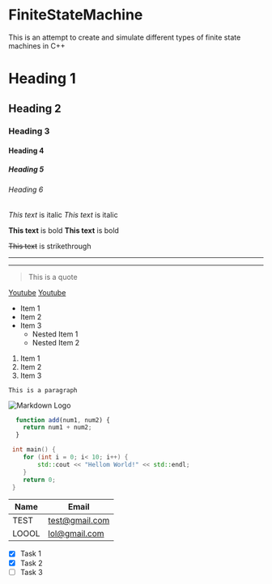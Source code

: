 # FiniteStateMachine
This is an attempt to create and simulate different types of finite state machines in C++


<!-- Headings -->
# Heading 1
## Heading 2
### Heading 3
#### Heading 4
##### Heading 5
###### Heading 6

<!-- Italics -->
*This text* is italic
_This text_ is italic

<!-- Strong -->
**This text** is bold
__This text__ is bold

<!-- Strikethrough -->
~~This text~~ is strikethrough

<!-- Horizontal Rule -->
---
___

<!-- Blockquote -->
> This is a quote

<!-- Links -->
[Youtube](http://www.youtube.com)
[Youtube](http://www.youtube.com "YouTube")

<!-- UL -->
* Item 1
* Item 2
* Item 3
  * Nested Item 1
  * Nested Item 2

<!-- OL -->
1. Item 1
1. Item 2
1. Item 3

<!-- Inline Code Block -->
`This is a paragraph`

<!-- Images -->
![Markdown Logo](https://markdown-here.com/img/icon256.png)

<!-- Github Markdown -->
<!-- Code Blocks -->

```javascript
  function add(num1, num2) {
    return num1 + num2;
  }
```

```cpp
 int main() {
    for (int i = 0; i< 10; i++) {
        std::cout << "Hellom World!" << std::endl;
    }
    return 0;
 }
```

<!-- Tables -->
| Name     | Email          |
| -------- | -------------- |
| TEST     | test@gmail.com |
| LOOOL    | lol@gmail.com  |

<!-- Task List -->
* [x] Task 1
* [x] Task 2
* [ ] Task 3